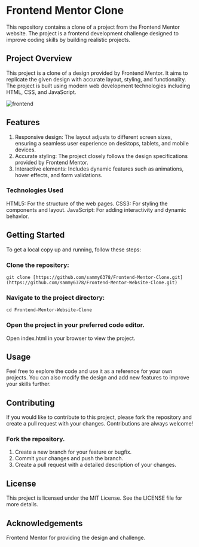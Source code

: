 # Frontend Mentor Clone
This repository contains a clone of a project from the Frontend Mentor website. The project is a frontend development challenge designed to improve coding skills by building realistic projects.

## Project Overview
This project is a clone of a design provided by Frontend Mentor. It aims to replicate the given design with accurate layout, styling, and functionality.
The project is built using modern web development technologies including HTML, CSS, and JavaScript.

![frontend](https://github.com/sammy6378/Frontend-Mentor-Website-Clone/assets/143026733/1e7c5e59-8874-4b92-aee4-2cc34a3c1af8)


## Features
1. Responsive design: The layout adjusts to different screen sizes, ensuring a seamless user experience on desktops, tablets, and mobile devices.
2. Accurate styling: The project closely follows the design specifications provided by Frontend Mentor.
3. Interactive elements: Includes dynamic features such as animations, hover effects, and form validations.

### Technologies Used
HTML5: For the structure of the web pages.
CSS3: For styling the components and layout.
JavaScript: For adding interactivity and dynamic behavior.

## Getting Started
To get a local copy up and running, follow these steps:

### Clone the repository:

```
git clone [https://github.com/sammy6378/Frontend-Mentor-Clone.git](https://github.com/sammy6378/Frontend-Mentor-Website-Clone.git)
```
### Navigate to the project directory:

```
cd Frontend-Mentor-Website-Clone
```
### Open the project in your preferred code editor.

Open index.html in your browser to view the project.

## Usage
Feel free to explore the code and use it as a reference for your own projects. You can also modify the design and add new features to improve your skills further.

## Contributing
If you would like to contribute to this project, please fork the repository and create a pull request with your changes. Contributions are always welcome!

### Fork the repository.
1. Create a new branch for your feature or bugfix.
2. Commit your changes and push the branch.
3. Create a pull request with a detailed description of your changes.
## License
This project is licensed under the MIT License. See the LICENSE file for more details.

## Acknowledgements
Frontend Mentor for providing the design and challenge.
